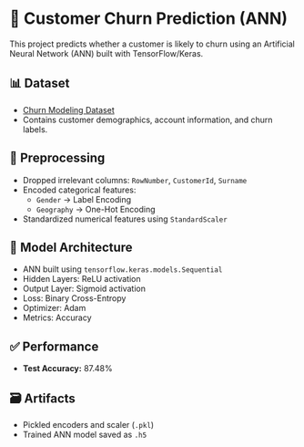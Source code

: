 
# 🧠 Customer Churn Prediction (ANN)

This project predicts whether a customer is likely to churn using an Artificial Neural Network (ANN) built with TensorFlow/Keras.

## 📊 Dataset
- [Churn Modeling Dataset](https://www.kaggle.com/datasets/shubhendra7/churn-modelling)  
- Contains customer demographics, account information, and churn labels.

## 🔧 Preprocessing
- Dropped irrelevant columns: `RowNumber`, `CustomerId`, `Surname`
- Encoded categorical features:
  - `Gender` → Label Encoding
  - `Geography` → One-Hot Encoding
- Standardized numerical features using `StandardScaler`

## 🧠 Model Architecture
- ANN built using `tensorflow.keras.models.Sequential`
- Hidden Layers: ReLU activation
- Output Layer: Sigmoid activation
- Loss: Binary Cross-Entropy  
- Optimizer: Adam  
- Metrics: Accuracy

## ✅ Performance
- **Test Accuracy:** 87.48%

## 🗃️ Artifacts
- Pickled encoders and scaler (`.pkl`)
- Trained ANN model saved as `.h5`
